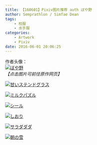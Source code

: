 ```yaml
---
title: 【160601】Pixiv图片推荐 auth ぼや野
author: Semprathlon / Simfae Dean
tags:
	- 校服
	- 水手服
categories:
	- Artwork
	- Pixiv
date: 2016-06-01 20:06:25
---
```

作者头像：  
[![ぼや野](/blog/uploads/2016/06/7094940.png)](http://www.pixiv.net/member_illust.php?id=1263092)  
<em>【点击图片可前往原作网页】</em>  

[![甘いステンドグラス](/blog/uploads/2016/06/56572505_p0.png)](http://www.pixiv.net/member_illust.php?mode=medium&illust_id=56572505)

[![ミルクパズル](/blog/uploads/2016/06/43089180_p0.png)](http://www.pixiv.net/member_illust.php?mode=medium&illust_id=43089180)
<!--more-->
[![シール](/blog/uploads/2016/06/48042913_p0.png)](http://www.pixiv.net/member_illust.php?mode=medium&illust_id=48042913)

[![しおり](/blog/uploads/2016/06/47587214_p0.png)](http://www.pixiv.net/member_illust.php?mode=medium&illust_id=47587214)

[![サラダダダ](/blog/uploads/2016/06/44998366_p0.png)](http://www.pixiv.net/member_illust.php?mode=medium&illust_id=44998366)

[![朝の雪](/blog/uploads/2016/06/41841957_p0.png)](http://www.pixiv.net/member_illust.php?mode=medium&illust_id=41841957)